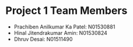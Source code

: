 
# Project 1 Team Members

- Prachiben Anilkumar Ka Patel: N01530881
- Hinal Jitendrakumar Amin: N01530824
- Dhruv Desai: N01511490